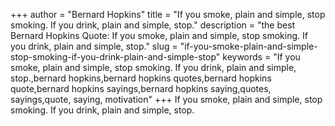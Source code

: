 +++
author = "Bernard Hopkins"
title = "If you smoke, plain and simple, stop smoking. If you drink, plain and simple, stop."
description = "the best Bernard Hopkins Quote: If you smoke, plain and simple, stop smoking. If you drink, plain and simple, stop."
slug = "if-you-smoke-plain-and-simple-stop-smoking-if-you-drink-plain-and-simple-stop"
keywords = "If you smoke, plain and simple, stop smoking. If you drink, plain and simple, stop.,bernard hopkins,bernard hopkins quotes,bernard hopkins quote,bernard hopkins sayings,bernard hopkins saying,quotes, sayings,quote, saying, motivation"
+++
If you smoke, plain and simple, stop smoking. If you drink, plain and simple, stop.
